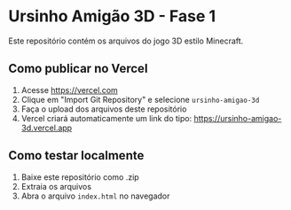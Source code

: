 # Ursinho Amigão 3D - Fase 1

Este repositório contém os arquivos do jogo 3D estilo Minecraft.

## Como publicar no Vercel

1. Acesse https://vercel.com
2. Clique em "Import Git Repository" e selecione `ursinho-amigao-3d`
3. Faça o upload dos arquivos deste repositório
4. Vercel criará automaticamente um link do tipo:
   https://ursinho-amigao-3d.vercel.app

## Como testar localmente

1. Baixe este repositório como .zip
2. Extraia os arquivos
3. Abra o arquivo `index.html` no navegador
